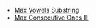 * [Max Vowels Substring](./md/max_vowels_substring.md)
* [Max Consecutive Ones III](./md/max_consecutive_ones_iii.md)
